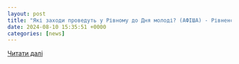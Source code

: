 ```yaml
---
layout: post
title: "Які заходи проведуть у Рівному до Дня молоді? (АФІША) - Рівненська правда"
date: 2024-08-10 15:35:51 +0000
categories: [news]
---
```


[Читати далі](https://www.rp.rv.ua/3356418726-iakі-zahodi-provedyt-y-rіvnomy-do-dnia-molodі-afіsha.html)
